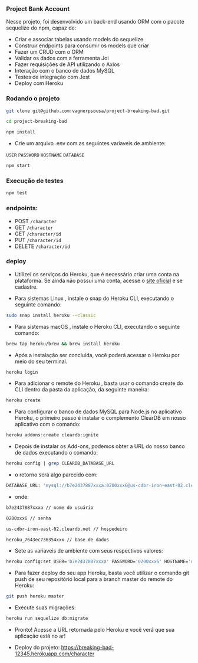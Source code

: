 ### Project Bank Account

Nesse projeto, foi desenvolvido um back-end usando ORM com o pacote sequelize do npm, capaz de:

- Criar e associar tabelas usando models do sequelize
- Construir endpoints para consumir os models que criar
- Fazer um CRUD com o ORM
- Validar os dados com a ferramenta Joi
- Fazer requisições de API utilizando o Axios
- Interação com o banco de dados MySQL
- Testes de integração com Jest
- Deploy com Heroku



### Rodando o projeto

```bash
git clone git@github.com:vagnerpsousa/project-breaking-bad.git
```

```bash
cd project-breaking-bad
```

```bash
npm install
```

- Crie um arquivo .env com as seguintes variaveis de ambiente:

`USER`
`PASSWORD`
`HOSTNAME`
`DATABASE`


```bash
npm start
```

### Execução de testes 

```bash
npm test
```

### endpoints:

-  POST `/character`
-  GET `/character`
-  GET `/character/id`
-  PUT `/character/id`
-  DELETE `/character/id`

### deploy

- Utilizei os serviços do Heroku, que é necessário criar uma conta na plataforma. Se ainda não possui uma conta, acesse o [site oficial](https://id.heroku.com/login) e se cadastre.

- Para sistemas Linux , instale o snap do Heroku CLI, executando o seguinte comando:

```bash
sudo snap install heroku --classic
```

- Para sistemas macOS , instale o Heroku CLI, executando o seguinte comando:

```bash
brew tap heroku/brew && brew install heroku
```

- Após a instalação ser concluída, você poderá acessar o Heroku por meio do seu terminal.

```bash
heroku login
```

- Para adicionar o remote do Heroku , basta usar o comando create do CLI dentro da pasta da aplicação, da seguinte maneira:

```bash
heroku create
```

- Para configurar o banco de dados MySQL para Node.js no aplicativo Heroku, o primeiro passo é instalar o complemento ClearDB em nosso aplicativo com o comando:

```bash
heroku addons:create cleardb:ignite
```

- Depois de instalar os Add-ons, podemos obter a URL do nosso banco de dados executando o comando:

```bash
heroku config | grep CLEARDB_DATABASE_URL
```

- o retorno será algo parecido com:

```bash
DATABASE_URL: 'mysql://b7e2437887xxxa:0200xxx6@us-cdbr-iron-east-02.cleardb.net/heroku_7643ec736354xxx?reconnect=true'
```

- onde:

```bash
b7e2437887xxxa // nome do usuário
```
```bash
0200xxx6 // senha
```
```bash
us-cdbr-iron-east-02.cleardb.net // hospedeiro
```
```bash
heroku_7643ec736354xxx // base de dados
```

- Sete as variaveis de ambiente com seus respectivos valores:

```bash
heroku config:set USER='b7e2437887xxxa' PASSWORD='0200xxx6' HOSTNAME='us-cdbr-iron-east-02.cleardb.net' DATABASE='heroku_7643ec736354xxx'
```

- Para fazer deploy do seu app Heroku, basta você utilizar o comando git push de seu repositório local para a branch master do remote do Heroku:

```bash
git push heroku master
```

- Execute suas migrações: 

```bash
heroku run sequelize db:migrate
```

- Pronto! Acesse a URL retornada pelo Heroku e você verá que sua aplicação está no ar!


- Deploy do projeto: https://breaking-bad-12345.herokuapp.com/character















  

  
  
  

